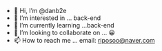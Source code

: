 - 👋 Hi, I’m @danb2e
- 👀 I’m interested in ... back-end
- 🌱 I’m currently learning ...back-end
- 💞️ I’m looking to collaborate on ... 😀
- 📫 How to reach me ... email: riposoo@naver.com

<!---
danb2e/danb2e is a ✨ special ✨ repository because its `README.md` (this file) appears on your GitHub profile.
You can click the Preview link to take a look at your changes.
--->
